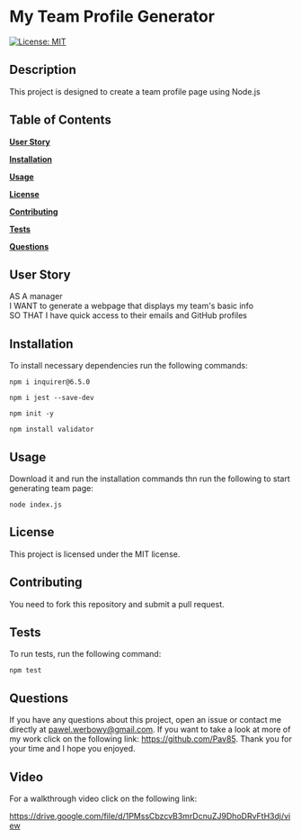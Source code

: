 # My Team Profile Generator

[![License: MIT](https://img.shields.io/badge/License-MIT-yellow.svg)](https://opensource.org/licenses/MIT)

## Description

This project is designed to create a team profile page using Node.js

## Table of Contents

**[User Story](#UserStory)**<br>

**[Installation](#Installation)**<br>

**[Usage](#Usage)**<br>

**[License](#License)**<br>

**[Contributing](#Contributing)**<br>

**[Tests](#Tests)**<br>

**[Questions](#Questions)**<br>

## User Story

AS A manager <br>
I WANT to generate a webpage that displays my team's basic info<br>
SO THAT I have quick access to their emails and GitHub profiles

## Installation

To install necessary dependencies run the following commands:

```
npm i inquirer@6.5.0
```

```
npm i jest --save-dev
```

```
npm init -y
```

```
npm install validator

```

## Usage

Download it and run the installation commands thn run the following to start generating team page:

```
node index.js
```

## License

This project is licensed under the MIT license.

## Contributing

You need to fork this repository and submit a pull request.

## Tests

To run tests, run the following command:

```
npm test
```

## Questions

If you have any questions about this project, open an issue or contact me directly at
pawel.werbowy@gmail.com. If you want to take a look at more of my work click on the following link:
https://github.com/Pav85. Thank you for your time and I hope you enjoyed.

## Video

For a walkthrough video click on the following link:

https://drive.google.com/file/d/1PMssCbzcvB3mrDcnuZJ9DhoDRvFtH3dj/view

